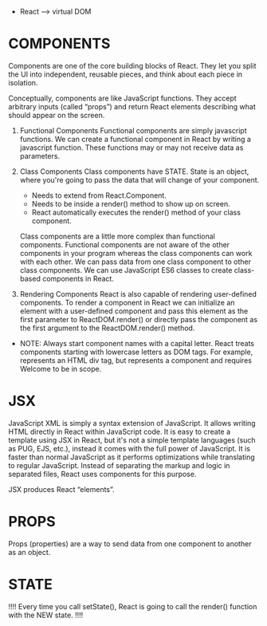 -  React --> virtual DOM

# COMPONENTS

Components are one of the core building blocks of React. They let you split the UI into independent, reusable pieces, and think about each piece in isolation.

Conceptually, components are like JavaScript functions. They accept arbitrary inputs (called “props”) and return React elements describing what should appear on the screen.

1. Functional Components
   Functional components are simply javascript functions. We can create a functional component in React by writing a javascript function. These functions may or may not receive data as parameters.

2. Class Components
   Class components have STATE. State is an object, where you're going to pass the data that will change of your component.

   -  Needs to extend from React.Component.
   -  Needs to be inside a render() method to show up on screen.
   -  React automatically executes the render() method of your class component.

   Class components are a little more complex than functional components. Functional components are not aware of the other components in your program whereas the class components can work with each other. We can pass data from one class component to other class components. We can use JavaScript ES6 classes to create class-based components in React.

3. Rendering Components
   React is also capable of rendering user-defined components. To render a component in React we can initialize an element with a user-defined component and pass this element as the first parameter to ReactDOM.render() or directly pass the component as the first argument to the ReactDOM.render() method.

-  NOTE: Always start component names with a capital letter.
   React treats components starting with lowercase letters as DOM tags. For example, <div /> represents an HTML div tag, but <Welcome /> represents a component and requires Welcome to be in scope.

# JSX

JavaScript XML is simply a syntax extension of JavaScript. It allows writing HTML directly in React within JavaScript code. It is easy to create a template using JSX in React, but it's not a simple template languages (such as PUG, EJS, etc.), instead it comes with the full power of JavaScript.
It is faster than normal JavaScript as it performs optimizations while translating to regular JavaScript. Instead of separating the markup and logic in separated files, React uses components for this purpose.

JSX produces React “elements”.

# PROPS

Props (properties) are a way to send data from one component to another as an object.

# STATE

!!!!
Every time you call setState(), React is going to call the render() function with the NEW state.
!!!!
